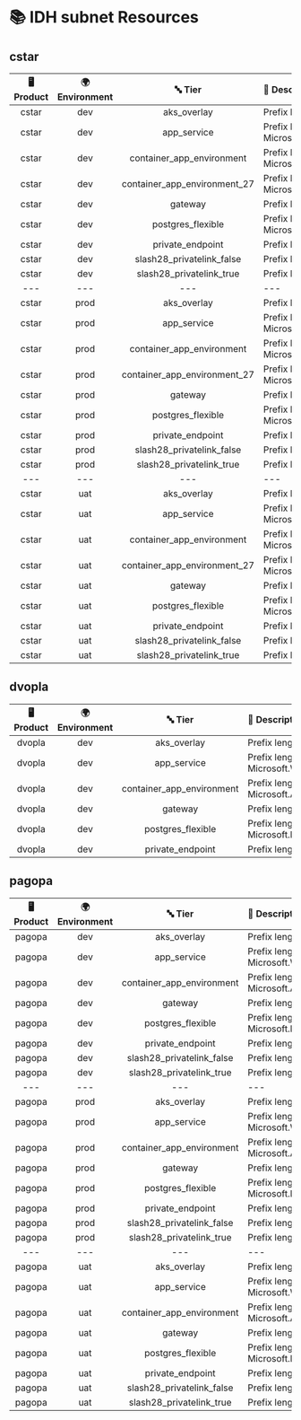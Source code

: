 # 📚 IDH subnet Resources

## cstar
| 🖥️ Product  | 🌍 Environment | 🔤 Tier | 📝 Description |
|:-------------:|:----------------:|:---------:|:----------------|
| cstar | dev |  aks_overlay | Prefix length: 24, delegation: - |
| cstar | dev |  app_service | Prefix length: 27, delegation: Microsoft.Web/serverFarms |
| cstar | dev |  container_app_environment | Prefix length: 24, delegation: Microsoft.App/environments |
| cstar | dev |  container_app_environment_27 | Prefix length: 27, delegation: Microsoft.App/environments |
| cstar | dev |  gateway | Prefix length: 24, delegation: - |
| cstar | dev |  postgres_flexible | Prefix length: 28, delegation: Microsoft.DBforPostgreSQL/flexibleServers |
| cstar | dev |  private_endpoint | Prefix length: 28, delegation: - |
| cstar | dev |  slash28_privatelink_false | Prefix length: 28, delegation: - |
| cstar | dev |  slash28_privatelink_true | Prefix length: 28, delegation: - |
|---|---|---|---|
| cstar | prod |  aks_overlay | Prefix length: 24, delegation: - |
| cstar | prod |  app_service | Prefix length: 27, delegation: Microsoft.Web/serverFarms |
| cstar | prod |  container_app_environment | Prefix length: 24, delegation: Microsoft.App/environments |
| cstar | prod |  container_app_environment_27 | Prefix length: 27, delegation: Microsoft.App/environments |
| cstar | prod |  gateway | Prefix length: 24, delegation: - |
| cstar | prod |  postgres_flexible | Prefix length: 28, delegation: Microsoft.DBforPostgreSQL/flexibleServers |
| cstar | prod |  private_endpoint | Prefix length: 28, delegation: - |
| cstar | prod |  slash28_privatelink_false | Prefix length: 28, delegation: - |
| cstar | prod |  slash28_privatelink_true | Prefix length: 28, delegation: - |
|---|---|---|---|
| cstar | uat |  aks_overlay | Prefix length: 24, delegation: - |
| cstar | uat |  app_service | Prefix length: 27, delegation: Microsoft.Web/serverFarms |
| cstar | uat |  container_app_environment | Prefix length: 24, delegation: Microsoft.App/environments |
| cstar | uat |  container_app_environment_27 | Prefix length: 27, delegation: Microsoft.App/environments |
| cstar | uat |  gateway | Prefix length: 24, delegation: - |
| cstar | uat |  postgres_flexible | Prefix length: 28, delegation: Microsoft.DBforPostgreSQL/flexibleServers |
| cstar | uat |  private_endpoint | Prefix length: 28, delegation: - |
| cstar | uat |  slash28_privatelink_false | Prefix length: 28, delegation: - |
| cstar | uat |  slash28_privatelink_true | Prefix length: 28, delegation: - |
## dvopla
| 🖥️ Product  | 🌍 Environment | 🔤 Tier | 📝 Description |
|:-------------:|:----------------:|:---------:|:----------------|
| dvopla | dev |  aks_overlay | Prefix length: 24, delegation: - |
| dvopla | dev |  app_service | Prefix length: 27, delegation: Microsoft.Web/serverFarms |
| dvopla | dev |  container_app_environment | Prefix length: 24, delegation: Microsoft.App/environments |
| dvopla | dev |  gateway | Prefix length: 24, delegation: - |
| dvopla | dev |  postgres_flexible | Prefix length: 28, delegation: Microsoft.DBforPostgreSQL/flexibleServers |
| dvopla | dev |  private_endpoint | Prefix length: 26, delegation: - |
## pagopa
| 🖥️ Product  | 🌍 Environment | 🔤 Tier | 📝 Description |
|:-------------:|:----------------:|:---------:|:----------------|
| pagopa | dev |  aks_overlay | Prefix length: 24, delegation: - |
| pagopa | dev |  app_service | Prefix length: 27, delegation: Microsoft.Web/serverFarms |
| pagopa | dev |  container_app_environment | Prefix length: 23, delegation: Microsoft.App/environments |
| pagopa | dev |  gateway | Prefix length: 24, delegation: - |
| pagopa | dev |  postgres_flexible | Prefix length: 28, delegation: Microsoft.DBforPostgreSQL/flexibleServers |
| pagopa | dev |  private_endpoint | Prefix length: 26, delegation: - |
| pagopa | dev |  slash28_privatelink_false | Prefix length: 28, delegation: - |
| pagopa | dev |  slash28_privatelink_true | Prefix length: 28, delegation: - |
|---|---|---|---|
| pagopa | prod |  aks_overlay | Prefix length: 24, delegation: - |
| pagopa | prod |  app_service | Prefix length: 27, delegation: Microsoft.Web/serverFarms |
| pagopa | prod |  container_app_environment | Prefix length: 23, delegation: Microsoft.App/environments |
| pagopa | prod |  gateway | Prefix length: 24, delegation: - |
| pagopa | prod |  postgres_flexible | Prefix length: 28, delegation: Microsoft.DBforPostgreSQL/flexibleServers |
| pagopa | prod |  private_endpoint | Prefix length: 26, delegation: - |
| pagopa | prod |  slash28_privatelink_false | Prefix length: 28, delegation: - |
| pagopa | prod |  slash28_privatelink_true | Prefix length: 28, delegation: - |
|---|---|---|---|
| pagopa | uat |  aks_overlay | Prefix length: 24, delegation: - |
| pagopa | uat |  app_service | Prefix length: 27, delegation: Microsoft.Web/serverFarms |
| pagopa | uat |  container_app_environment | Prefix length: 23, delegation: Microsoft.App/environments |
| pagopa | uat |  gateway | Prefix length: 24, delegation: - |
| pagopa | uat |  postgres_flexible | Prefix length: 28, delegation: Microsoft.DBforPostgreSQL/flexibleServers |
| pagopa | uat |  private_endpoint | Prefix length: 26, delegation: - |
| pagopa | uat |  slash28_privatelink_false | Prefix length: 28, delegation: - |
| pagopa | uat |  slash28_privatelink_true | Prefix length: 28, delegation: - |
